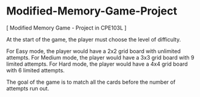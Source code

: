 # Modified-Memory-Game-Project

[ Modified Memory Game - Project in CPE103L ]

At the start of the game, the player must choose the level of difficulty. 

For Easy mode, the player would have a 2x2 grid board with unlimited attempts. 
For Medium mode, the player would have a 3x3 grid board with 9 limited attempts. 
For Hard mode, the player would have a 4x4 grid board with 6 limited attempts. 

The goal of the game is to match all the cards before the number of attempts run out. 
